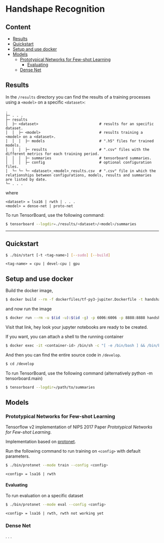 # Handshape Recognition

## Content

- [Results](#results)
- [Quickstart](#quickstart)
- [Setup and use docker](#setup-and-use-docker)
- [Models](#models)
  - [Prototypical Networks for Few-shot Learning](#prototypical-networks-for-few-shot-learning)
    - [Evaluating](#evaluating)
  - [Dense Net](#dense-net)

## Results

In the `/results` directory you can find the results of a training processes using a `<model>` on a specific `<dataset>`:

```
.
├─ . . .
├─ results
│  ├─ <dataset>                            # results for an specific dataset.
│  │  ├─ <model>                           # results training a <model> on a <dataset>.
│  │  │  ├─ models                         # ".h5" files for trained models.
│  │  │  ├─ results                        # ".csv" files with the different metrics for each training period.
│  │  │  ├─ summaries                      # tensorboard summaries.
│  │  │  ├─ config                         # optional configuration files.
│  └─ └─ └─ <dataset>_<model>_results.csv  # ".csv" file in which the relationships between configurations, models, results and summaries are listed by date.
└─ . . .
```

where

```
<dataset> = lsa16 | rwth | . . .
<model> = dense-net | proto-net
```

To run TensorBoard, use the following command:

```sh
$ tensorboard --logdir=./results/<dataset>/<model>/summaries
```

* * *

## Quickstart

```sh
$ ./bin/start [-t <tag-name>] [--sudo] [--build]
```

```
<tag-name> = cpu | devel-cpu | gpu
```

## Setup and use docker

Build the docker image,

```sh
$ docker build --rm -f dockerfiles/tf-py3-jupiter.Dockerfile -t handshape-recognition:latest .
```

and now run the image

```sh
$ docker run --rm -u $(id -u):$(id -g) -p 6006:6006 -p 8888:8888 handshape-recognition:latest
```

Visit that link, hey look your jupyter notebooks are ready to be created.

If you want, you can attach a shell to the running container

```sh
$ docker exec -it <container-id> /bin/sh -c "[ -e /bin/bash ] && /bin/bash || /bin/sh"
```

And then you can find the entire source code in `/develop`.

```sh
$ cd /develop
```

To run TensorBoard, use the following command (alternatively python -m tensorboard.main)

```sh
$ tensorboard --logdir=/path/to/summaries
```

## Models

### Prototypical Networks for Few-shot Learning

Tensorflow v2 implementation of NIPS 2017 Paper _Prototypical Networks for Few-shot Learning_.

Implementation based on [protonet](https://github.com/ulises-jeremias/prototypical-networks-tf).

Run the following command to run training on `<config>` with default parameters.

```sh
$ ./bin/protonet --mode train --config <config>
```

`<config> = lsa16 | rwth`

#### Evaluating

To run evaluation on a specific dataset

```sh
$ ./bin/protonet --mode eval --config <config>
```

`<config> = lsa16 | rwth, rwth not working yet`

### Dense Net

. . .